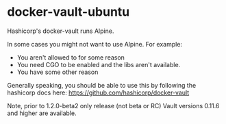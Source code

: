 # docker-vault-ubuntu

Hashicorp's docker-vault runs Alpine. 

In some cases you might not want to use Alpine.  For example:

* You aren't allowed to for some reason
* You need CGO to be enabled and the libs aren't available.
* You have some other reason

Generally speaking, you should be able to use this by following the hashicorp docs here: https://github.com/hashicorp/docker-vault

Note, prior to 1.2.0-beta2 only release (not beta or RC) Vault versions 0.11.6 and higher are available.

